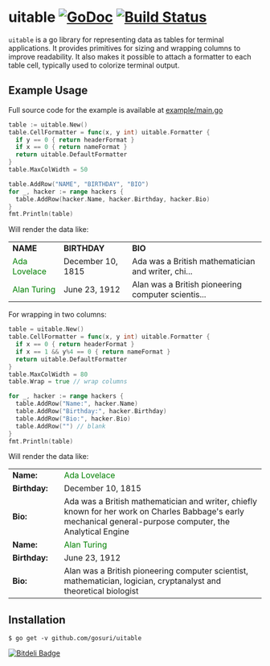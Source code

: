 # uitable [![GoDoc](https://godoc.org/github.com/gosuri/uitable?status.svg)](https://godoc.org/github.com/gosuri/uitable) [![Build Status](https://travis-ci.org/gosuri/uitable.svg?branch=master)](https://travis-ci.org/gosuri/uitable)

`uitable` is a go library for representing data as tables for terminal applications. It provides primitives for sizing and wrapping columns to improve readability. It also makes it possible to attach a formatter to each table cell, typically used to colorize terminal output.

## Example Usage

Full source code for the example is available at [example/main.go](example/main.go)

```go
table := uitable.New()
table.CellFormatter = func(x, y int) uitable.Formatter {
  if y == 0 { return headerFormat }
  if x == 0 { return nameFormat }
  return uitable.DefaultFormatter
}
table.MaxColWidth = 50

table.AddRow("NAME", "BIRTHDAY", "BIO")
for _, hacker := range hackers {
  table.AddRow(hacker.Name, hacker.Birthday, hacker.Bio)
}
fmt.Println(table)
```

Will render the data like:

<table>
  <tr>
    <td><b>NAME</b></td>
    <td><b>BIRTHDAY</b></td>
    <td><b>BIO</b></td>
  </tr>
  <tr>
    <td style="color: green">Ada Lovelace</td>
    <td>December 10, 1815</td>
    <td>Ada was a British mathematician and writer, chi...</td>
  </tr>
  <tr>
    <td  style="color: green">Alan Turing</td>
    <td>June 23, 1912</td>
    <td>Alan was a British pioneering computer scientis...</td>
  </tr>
</tr>

</table>

For wrapping in two columns:

```go
table = uitable.New()
table.CellFormatter = func(x, y int) uitable.Formatter {
  if x == 0 { return headerFormat }
  if x == 1 && y%4 == 0 { return nameFormat }
  return uitable.DefaultFormatter
}
table.MaxColWidth = 80
table.Wrap = true // wrap columns

for _, hacker := range hackers {
  table.AddRow("Name:", hacker.Name)
  table.AddRow("Birthday:", hacker.Birthday)
  table.AddRow("Bio:", hacker.Bio)
  table.AddRow("") // blank
}
fmt.Println(table)
```

Will render the data like:

<table align="top">
  <tr>
    <td><b>Name:</b><td>
    <td style="color: green">Ada Lovelace</td>
  </tr>
  <tr>
    <td><b>Birthday:</b><td>
    <td>December 10, 1815</td>
  </tr>
  <tr>
    <td><b>Bio:</b><td>
    <td>Ada was a British mathematician and writer, chiefly known for her work on Charles Babbage's early mechanical general-purpose computer, the Analytical Engine</td>
  </tr>
  <tr>
    <td><b>Name:</b><td>
    <td style="color: green">Alan Turing</td>
  </tr>
  <tr>
    <td><b>Birthday:</b><td>
    <td>June 23, 1912</td>
  </tr>
  <tr>
    <td><b>Bio:</b><td>
    <td>Alan was a British pioneering computer scientist, mathematician, logician, cryptanalyst and theoretical biologist</td>
  </tr>
</table>

## Installation

```
$ go get -v github.com/gosuri/uitable
```


[![Bitdeli Badge](https://d2weczhvl823v0.cloudfront.net/gosuri/uitable/trend.png)](https://bitdeli.com/free "Bitdeli Badge")

